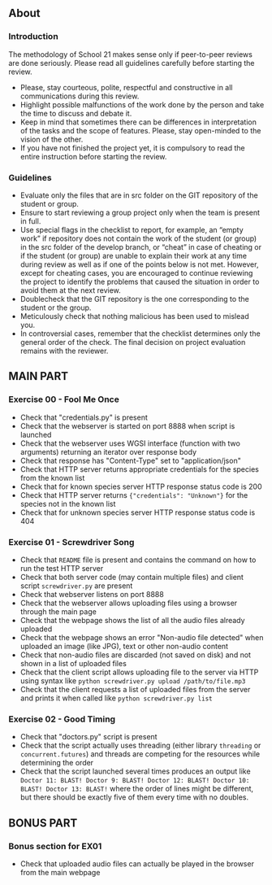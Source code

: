 ## About
### Introduction
The methodology of School 21 makes sense only if peer-to-peer reviews are done seriously. Please read all guidelines carefully before starting the review.
- Please, stay courteous, polite, respectful and constructive in all communications during this review.
- Highlight possible malfunctions of the work done by the person and take the time to discuss and debate it.
- Keep in mind that sometimes there can be differences in interpretation of the tasks and the scope of features. Please, stay open-minded to the vision of the other.
- If you have not finished the project yet, it is compulsory to read the entire instruction before starting the review.

### Guidelines
- Evaluate only the files that are in src folder on the GIT repository of the student or group.
- Ensure to start reviewing a group project only when the team is present in full.
- Use special flags in the checklist to report, for example, an “empty work” if repository does not contain the work of the student (or group) in the src folder of the develop branch, or “cheat” in case of cheating or if the student (or group) are unable to explain their work at any time during review as well as if one of the points below is not met. However, except for cheating cases, you are encouraged to continue reviewing the project to identify the problems that caused the situation in order to avoid them at the next review.
- Doublecheck that the GIT repository is the one corresponding to the student or the group.
- Meticulously check that nothing malicious has been used to mislead you.
- In controversial cases, remember that the checklist determines only the general order of the check. The final decision on project evaluation remains with the reviewer.

## MAIN PART
### Exercise 00 - Fool Me Once
- Check that "credentials.py" is present
- Check that the webserver is started on port 8888 when script is launched
- Check that the webserver uses WGSI interface (function with two arguments) returning an iterator over response body
- Check that response has "Content-Type" set to "application/json"
- Check that HTTP server returns appropriate credentials for the species from the known list
- Check that for known species server HTTP response status code is 200
- Check that HTTP server returns `{"credentials": "Unknown"}` for the species not in the known list
- Check that for unknown species server HTTP response status code is 404

### Exercise 01 - Screwdriver Song
- Check that `README` file is present and contains the command on how to run the test HTTP server
- Check that both server code (may contain multiple files) and client script `screwdriver.py` are present
- Check that webserver listens on port 8888
- Check that the webserver allows uploading files using a browser through the main page
- Check that the webpage shows the list of all the audio files already uploaded
- Check that the webpage shows an error "Non-audio file detected" when uploaded an image (like JPG), text or other non-audio content
- Check that non-audio files are discarded (not saved on disk) and not shown in a list of uploaded files
- Check that the client script allows uploading file to the server via HTTP using syntax like `python screwdriver.py upload /path/to/file.mp3`
- Check that the client requests a list of uploaded files from the server and prints it when called like `python screwdriver.py list`

### Exercise 02 - Good Timing
- Check that "doctors.py" script is present
- Check that the script actually uses threading (either library `threading` or `concurrent.futures`) and threads are competing for the resources while determining the order
- Check that the script launched several times produces an output like ``` Doctor 11: BLAST! Doctor 9: BLAST! Doctor 12: BLAST! Doctor 10: BLAST! Doctor 13: BLAST! ``` where the order of lines might be different, but there should be exactly five of them every time with no doubles.

## BONUS PART
### Bonus section for EX01
- Check that uploaded audio files can actually be played in the browser from the main webpage
